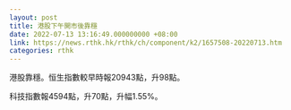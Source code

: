 ```yaml
---
layout: post
title: 港股下午開市後靠穩
date: 2022-07-13 13:16:49.000000000 +08:00
link: https://news.rthk.hk/rthk/ch/component/k2/1657508-20220713.htm
categories: rthk
---
```


港股靠穩。恒生指數較早時報20943點，升98點。

科技指數報4594點，升70點，升幅1.55%。
